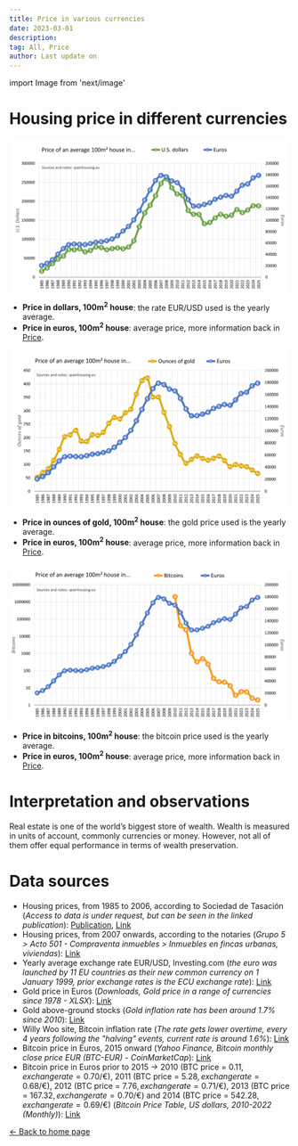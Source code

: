 ```yaml
---
title: Price in various currencies
date: 2023-03-01
description:
tag: All, Price
author: Last update on
---
```


import Image from 'next/image'

# Housing price in different currencies

[![Precio de la vivienda en dolares](/images/housedollar.png)](/images/housedollar.png)
- **Price in dollars, 100m<sup>2</sup> house**: the rate EUR/USD used is the yearly average.
- **Price in euros, 100m<sup>2</sup> house**: average price, more information back in [Price](price).

[![Precio de la vivienda en oro](/images/housegold.png)](/images/housegold.png)
- **Price in ounces of gold, 100m<sup>2</sup> house**: the gold price used is the yearly average.
- **Price in euros, 100m<sup>2</sup> house**: average price, more information back in [Price](price).

[![Precio de la vivienda en bitcoin](/images/housebitcoin.png)](/images/housebitcoin.png)
- **Price in bitcoins, 100m<sup>2</sup> house**: the bitcoin price used is the yearly average.
- **Price in euros, 100m<sup>2</sup> house**: average price, more information back in [Price](price).

# Interpretation and observations

Real estate is one of the world’s biggest store of wealth. Wealth is measured in units of account, commonly currencies or money. However, not all of them offer equal performance in terms of wealth preservation.

# Data sources

- Housing prices, from 1985 to 2006, according to Sociedad de Tasación (_Access to data is under request, but can be seen in the linked publication_): [Publication](https://www.st-tasacion.es/ext/pdf/estudios/sep19/2-Evolucion_de_Precios_de_Vivienda.pdf), [Link](https://www.st-tasacion.es/informe-de-tendencias-digital/)
- Housing prices, from 2007 onwards, according to the notaries (_Grupo 5 > Acto 501 - Compraventa inmuebles > Inmuebles en fincas urbanas, viviendas_): [Link](http://www.notariado.org/liferay/web/cien/estadisticas-al-completo)
- Yearly average exchange rate EUR/USD, Investing.com (_the euro was launched by 11 EU countries as their new common currency on 1 January 1999, prior exchange rates is the ECU exchange rate_): [Link](https://www.investing.com/currencies/eur-usd-historical-data)
- Gold price in Euros (_Downloads, Gold price in a range of currencies since 1978 - XLSX_): [Link](https://www.gold.org/goldhub/data/gold-prices#registration-type=facebook&just-verified=1)
- Gold above-ground stocks (_Gold inflation rate has been around 1.7% since 2010_): [Link](https://www.gold.org/goldhub/data/how-much-gold)
- Willy Woo site, Bitcoin inflation rate (_The rate gets lower overtime, every 4 years following the "halving" events, current rate is around 1.6%_): [Link](https://charts.woobull.com/bitcoin-inflation/)
- Bitcoin price in Euros, 2015 onward (_Yahoo Finance, Bitcoin monthly close price EUR (BTC-EUR) - CoinMarketCap_): [Link](https://finance.yahoo.com/quote/BTC-EUR/history?period1=1410912000&period2=1671753600&interval=1mo&filter=history&frequency=1mo&includeAdjustedClose=true)
- Bitcoin price in Euros prior to 2015 -> 2010 (BTC price = 0.11$, exchange rate = 0.70$/€), 2011 (BTC price = 5.28$, exchange rate = 0.68$/€), 2012 (BTC price = 7.76$, exchange rate = 0.71$/€), 2013 (BTC price = 167.32$, exchange rate = 0.70$/€) and 2014 (BTC price = 542.28$, exchange rate = 0.69$/€) (_Bitcoin Price Table, US dollars, 2010-2022 (Monthly)_): [Link](https://www.in2013dollars.com/bitcoin-price)

<div class="meta-line"><a class="meta-back" href="/">← Back to home page</a></div>

